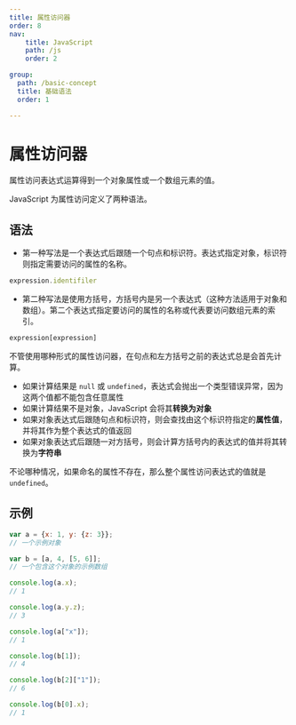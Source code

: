 ```yaml
---
title: 属性访问器
order: 8
nav:
    title: JavaScript
    path: /js
    order: 2

group:
  path: /basic-concept
  title: 基础语法
  order: 1

---
```


# 属性访问器

属性访问表达式运算得到一个对象属性或一个数组元素的值。

JavaScript 为属性访问定义了两种语法。

## 语法

- 第一种写法是一个表达式后跟随一个句点和标识符。表达式指定对象，标识符则指定需要访问的属性的名称。

```js
expression.identifiler
```

- 第二种写法是使用方括号，方括号内是另一个表达式（这种方法适用于对象和数组）。第二个表达式指定要访问的属性的名称或代表要访问数组元素的索引。

```js
expression[expression]
```

不管使用哪种形式的属性访问器，在句点和左方括号之前的表达式总是会首先计算。

- 如果计算结果是 `null` 或 `undefined`，表达式会抛出一个类型错误异常，因为这两个值都不能包含任意属性
- 如果计算结果不是对象，JavaScript 会将其**转换为对象**
- 如果对象表达式后跟随句点和标识符，则会查找由这个标识符指定的**属性值**，并将其作为整个表达式的值返回
- 如果对象表达式后跟随一对方括号，则会计算方括号内的表达式的值并将其转换为**字符串**

不论哪种情况，如果命名的属性不存在，那么整个属性访问表达式的值就是 `undefined`。

## 示例

```js
var a = {x: 1, y: {z: 3}};
// 一个示例对象

var b = [a, 4, [5, 6]];
// 一个包含这个对象的示例数组

console.log(a.x);
// 1

console.log(a.y.z);
// 3

console.log(a["x"]);
// 1

console.log(b[1]);
// 4

console.log(b[2]["1"]);
// 6

console.log(b[0].x);
// 1
```
